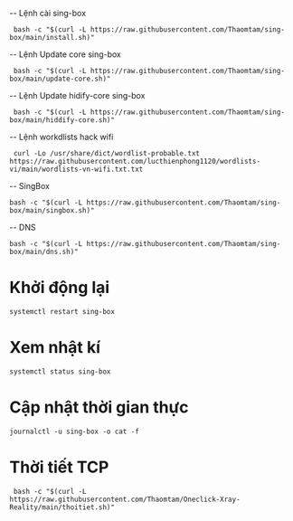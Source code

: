 
-- Lệnh cài sing-box
```
 bash -c "$(curl -L https://raw.githubusercontent.com/Thaomtam/sing-box/main/install.sh)"
```
-- Lệnh Update core sing-box
```
 bash -c "$(curl -L https://raw.githubusercontent.com/Thaomtam/sing-box/main/update-core.sh)"
```
-- Lệnh Update hidify-core sing-box
```
 bash -c "$(curl -L https://raw.githubusercontent.com/Thaomtam/sing-box/main/hiddify-core.sh)"
```
-- Lệnh workdlists hack wifi
```
 curl -Lo /usr/share/dict/wordlist-probable.txt https://raw.githubusercontent.com/lucthienphong1120/wordlists-vi/main/wordlists-vn-wifi.txt.txt
```
-- SingBox
```
bash -c "$(curl -L https://raw.githubusercontent.com/Thaomtam/sing-box/main/singbox.sh)"
```
-- DNS
```
bash -c "$(curl -L https://raw.githubusercontent.com/Thaomtam/sing-box/main/dns.sh)"
```

# Khởi động lại

```
systemctl restart sing-box
```
# Xem nhật kí

```
systemctl status sing-box
```
# Cập nhật thời gian thực

```
journalctl -u sing-box -o cat -f
```


# Thời tiết TCP

```
 bash -c "$(curl -L https://raw.githubusercontent.com/Thaomtam/Oneclick-Xray-Reality/main/thoitiet.sh)"
```
